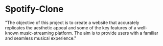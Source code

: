 # Spotify-Clone
"The objective of this project is to create a website that accurately replicates the aesthetic appeal and some of the key features of a well-known music-streaming platform. The aim is to provide users with a familiar and seamless musical experience."
